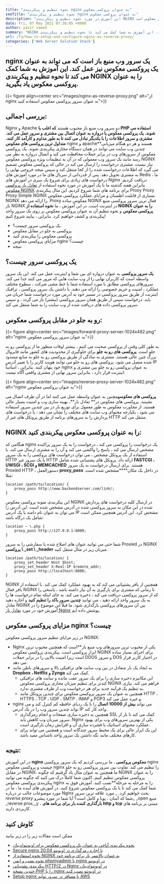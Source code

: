 ```yaml
---
title: "نحوه تنظیم و پیکربندی nginx به عنوان پروکسی معکوس" 
seoTitle: "نحوه تنظیم و پیکربندی nginx به عنوان پروکسی معکوس" 
description: "این آموزش در مورد نحوه تنظیم و پیکربندی NGINX به عنوان پروکسی معکوس است. NGINX یکی از محبوب ترین سرورهای وب پراکسی معکوس منبع باز است." 
date: Fri, 07 May 2021 07:38:05 +0000
author: yasir saeed
summary: "NGINX یک سرور وب منبع باز است که می تواند به عنوان یک پروکسی معکوس نیز عمل کند. این آموزش به شما کمک می کند تا نحوه تنظیم و پیکربندی NGINX را به عنوان پروکسی معکوس یاد بگیرید." 
url: /fa/how-to-setup-and-configure-nginx-as-reverse-proxy/
categories: ['Web Server Solution Stack']
---
```


## nginx یک سرور وب منبع باز است که می تواند به عنوان یک پروکسی معکوس نیز عمل کند. این آموزش به شما کمک می کند تا نحوه تنظیم و پیکربندی NGINX را به عنوان پروکسی معکوس یاد بگیرید.

{{< figure align=center src="images/nginx-as-reverse-proxy.png" alt="از nginx به عنوان سرور پروکسی معکوس استفاده کنید">}}


## بررسی اجمالی:
Nginx و Apache دو سرور وب منبع باز محبوب هستند **که اغلب با PHP استفاده می شوند. یک پروکسی معکوس یا دروازه به عنوان اتصال بین مشتری و سرور عمل می کند. مشتری و سرور اطلاعات را با یکدیگر تبادل می کنند تا به طور مداوم و کارآمد کار کنند. متداول ترین پروکسی های معکوس** nginx و apache**هستند و هر دو هنگام میزبانی چندین وب سایت می توانند در همان دستگاه مجازی پیکربندی شوند. یک پروکسی معکوس از سرورهای وب در برابر حملات محافظت می کند و اتصال دروازه به نظر می رسد مانند یک سرور وب معمولی که در آن به تنظیمات ویژه پروکسی معکوس NGINX نیاز نیست. مشتری درخواست را ارسال می کند در حالی که پروکسی معکوس تصمیم می گیرد که اطلاعات درخواست شده را از کجا منتقل کند و سپس نتیجه خروجی نهایی را به مشتری تحویل دهد.
پس از قدردانی از سریال های ما در مورد آموزش های Redis ، ما درخواست های زیادی برای شروع یک سری در آموزش های Nginx دریافت کردیم. بنابراین هفته گذشته ما با یک آموزش در مورد نحوه استفاده از [تعادل بار پروکسی معکوس NGINX][1] برای برنامه های شما شروع کردیم. این مثال پیکربندی Proxy Proxy Proxy Simple NGINX بسیاری از قابلیت اطمینان و مزایای عملکرد پروکسی معکوس NGINX را ارائه می دهد. Proxy معکوس ساده NGINX فعال ترین سرور پروکسی منبع باز NGINX در اینترنت است. در این آموزش ، ما **نحوه استفاده از NGINX را به عنوان پروکسی معکوس** و نحوه تنظیم آن به عنوان پروکسی معکوس بر روی یک سرور واحد پیکربندی و کشف خواهیم کرد. بنابراین ، بیایید شروع کنیم!
  * یک پروکسی سرور چیست؟
  * پروکسی به جلو در مقابل معکوس
  * پروکسی معکوس را پیکربندی کنید
  * مزایای پروکسی معکوس nginx چیست؟
  * نتیجه

## یک پروکسی سرور چیست؟
**یک سرور پروکسی** به عنوان دروازه ای بین شما و اینترنت عمل می کند. این یک سرور واسطه است که کاربران نهایی را از وب سایت هایی که مرور می کنند جدا می کند. سرورهای پروکسی مطابق با مورد استفاده شما یا خط مشی شرکت ، سطوح مختلف عملکرد ، امنیت و حریم خصوصی را ارائه می دهند.
با داشتن یک سرور پروکسی ، ترافیک اینترنت از طریق سرور پروکسی در مسیر خود به آدرس مورد درخواست شما جریان می یابد. درخواست سپس از طریق همان سرور پروکسی (بیشتر) باز می گردد ، و سپس سرور پروکسی داده های دریافت شده از وب سایت را به شما منتقل می کند.

## رو به جلو در مقابل پروکسی معکوس:

{{< figure align=center src="images/forward-proxy-server-1024x482.png" alt="nginx به عنوان سرور پروکسی معکوس">}}

به طور کلی وقتی از پروکسی صحبت می کنیم ، بیشتر اوقات منظور ما از پروکسی رو به جلو است. **پروکسی های رو به جلو** برای جلوگیری از محدودیت های کشور مانند فایروال بزرگ چین عالی هستند. مشتری به سادگی از طریق پروکسی رو به جلو به منابع مسدود شده متصل می شود. پروکسی های رو به جلو می توانند هویت کاربر را با تغییر آدرس IP خود پنهان کنند. بنابراین ، اساساً nginx به عنوان پروکسی رو به جلو بین مشتری و اینترنت قرار دارد ، بنابراین سرور نهایی از مشتری واقعی آگاه نیست.

{{< figure align=center src="images/reverse-proxy-server-1024x482.png" alt="nginx به عنوان پروکسی معکوس">}}

**پروکسی های معکوس**همچنین به عنوان واسطه عمل می کنند اما در آن طرف اتصال می نشینند. پروکسی های معکوس در** تعادل بار**، بهینه سازی وب و امنیت بسیار عالی هستند. از مجاورت معکوس به طور معمول برای توزیع بار در بین چندین سرور استفاده می شود ، یکپارچه محتوای وب سایت های مختلف را نشان می دهد ، یا درخواست های پردازش را به سرورهای برنامه از طریق پروتکل های غیر از HTTP منتقل می کند.

## NGINX را به عنوان پروکسی معکوس پیکربندی کنید:
هنگامی که nginx یک درخواست را پروکسی می کند ، درخواست را به یک سرور پراکنده مشخص ارسال می کند ، پاسخ را واکشی می کند و آن را به مشتری ارسال می کند. با استفاده از یک پروتکل مشخص ، می توان درخواست های پروکسی را به یک سرور HTTP یا یک سرور غیر HTTP ارائه داد. پروتکل های پشتیبانی شده شامل **FASTCGI ، UWSGI ، SCGI و MEMCACHED** هستند.
برای ارسال درخواست به یک سرور Proxied HTTP ، دستورالعمل **proxy_pass** در داخل یک مکان****مشخص شده است. مثلا:
```
location /path/to/location/ {
    proxy_pass http://www.backendserver.com/link/;
}
```
این پیکربندی نمونه پروکسی معکوس NGINX در ارسال کلیه درخواست های پردازش شده در این مکان به سرور پروکسی شده در آدرس مشخص شده است. این آدرس را می توان به عنوان نام دامنه یا یک آدرس IP مشخص کرد. این آدرس همچنین ممکن است شامل یک درگاه باشد:
```
location ~ \.php {
    proxy_pass http://127.0.0.1:8000;
}
```
شما حتی می توانید عنوان های اصلاح شده یا سفارشی را به سرور Proxied در NGINX **پروکسی \ _set \ _header** میزبان زیر در مثال منتقل کنید.
```
location /path/to/location/ {
    proxy_set_header Host $host;
    proxy_set_header X-Real-IP $remote_addr;
    proxy_pass http://localhost:8000;
}
```
NGINX همچنین از بافر پشتیبانی می کند که به بهبود عملکرد کمک می کند. با استفاده از بافر فعال NGINX تا زمانی که مشتری برای بارگیری به آن نیاز داشته باشد ، پاسخی را که از سرور پروکسی دریافت می کند ، ذخیره می کند.
به جای اینکه تمام درخواست ها را به یک سرور واحد ارائه دهید ، می توانید **چندین سرور باکد را تنظیم کنید** و اجازه دهید تعادل NGINX بین آن سرورهای پروکسی بارگذاری شود. ما قبلاً این موضوع را در آموزش خود در مورد [تعادل بار Nginx][1] پوشش داده ایم.

## مزایای پروکسی معکوس nginx چیست؟
در زیر مزایای تنظیم سرور پروکسی معکوس NGINX:
* Nginx یکی از محبوب ترین سرورهای وب منبع باز**است که همچنین محبوب ترین ابزار پروکسی است. پیکربندی پروکسی معکوس NGINX برای اجرای بسیار ساده است زیرا امنیت بالایی را در برابر حملات DDOS و سرور DOS در اختیار کاربر قرار می دهد.
* به ایجاد یک بار متعادل در بین وب سایت های ترافیکی بالا و سرورهای باطن مانند **Dropbox ، Netflix و Zynga** کمک می کند.
  * این مکانیزم ذخیره سازی را برای یک سرور عقب مانده و سایت های ترافیکی کندتر برای تنظیم میزبان مجازی پروکسی معکوس NGINX فراهم می کند. نیازی به تنظیم یک فرآیند جدید برای هر درخواست وب از طرف مشتری ندارد.
  * همچنین به عنوان یک سرور پروکسی معکوس برای چندین پروتکل مانند HTTP ، HTTPS ، TCP ، UDP ، SMTP ، IMAP و POP3 و غیره عمل می کند.
* nginx می تواند **بیش از 10000 اتصال** را با یک ردپای حافظه کم کنترل کند و می تواند چندین سرور وب را در یک آدرس IP واحد کار کند.
  * همچنین به ذخیره سازی صفحات و انجام رمزگذاری SSL کمک می کند تا بار از سرور میزبان وب کاهش یابد. Nginx یکی از بهترین سرورهای وب برای بهبود عملکرد محتوای استاتیک با فشرده سازی آن و افزایش زمان بارگیری است.
  * این یک ابزار عالی برای یک محیط سرور چندگانه است و همچنین می تواند برای کارهای مختلف مانند نگه داشتن یک سرور واحد ناشناس مفید باشد.

## نتیجه:
در این آموزش **nginx معکوس پروکسی** ، ما بررسی کردیم که یک سرور پروکسی nginx چیست و پروکسی معکوس nginx را تنظیم می کند. تفاوت بین سرور پروکسی رو به جلو در مقابل NGINX. ما همچنین به عنوان مثال یاد گرفتیم که چگونه NGINX را به عنوان پروکسی معکوس تنظیم کنیم. اکنون شما کاملاً درک می کنید که چگونه می توانید پیکربندی پروکسی معکوس nginx را به مرحله به مرحله**نصب کنید. آموزش فوق به شما کمک می کند تا با یک پروکسی معکوس شروع کنید. در آموزش های آینده ما ، ما در مورد موضوعات جالب تر درباره Nginx بحث خواهیم کرد.
_ مورد علاقه ترین سرور _reverse proxy_ شما که آسان ، پویا و کامل است؟ آیا شما در مورد پیشرو_ _open منبع _reverse prox__y ، **بارگذاری کننده بار برای برنامه های http و tcp** مبتنی بر برنامه های کاربردی دارید.

## کاوش کنید
ممکن است مقالات زیر را در زیر بیابید
  * [نحوه پیکربندی آپاچی به عنوان یک پروکسی معکوس برای اوبونتو/دبیان][3]
  * [Secure nginx با اجازه رمزگذاری در اوبونتو 20.04][4]
  * [نحوه استفاده از NGINX به عنوان بالانسر بار برای برنامه خود][1]
  * [نحوه نصب و ایمن phpmyadmin با nginx در اوبونتو][5]
  * [پیکربندی پشتیبانی HTTP/2 در Nginx در اوبونتو/دبیان][6]
  * [چندین نسخه PHP را با nginx در اوبونتو نصب کنید][7]
  * [Setup nginx با مسافر در سرور تولید AWS][8]



[1]: https://blog.containerize.com/web-server-solution-stack/how-to-use-nginx-as-load-balancer-for-your-application/
[2]: mailto:yasir.saeed@aspose.com
[3]: https://blog.containerize.com/web-server-solution-stack/how-to-configure-apache-as-a-reverse-proxy-for-ubuntudebian/
[4]: https://blog.containerize.com/web-server-solution-stack/how-to-secure-nginx-with-letsencrypt-on-ubuntu-20-04/
[5]: https://blog.containerize.com/web-server-solution-stack/how-to-install-and-secure-phpmyadmin-with-nginx-on-ubuntu/
[6]: https://blog.containerize.com/web-server-solution-stack/how-to-configure-http2-support-in-nginx-on-ubuntudebian/
[7]: https://blog.containerize.com/web-server-solution-stack/how-to-install-multiple-php-versions-with-nginx-on-ubuntu/
[8]: https://blog.containerize.com/web-server-solution-stack/how-to-setup-nginx-with-passenger-on-aws-production-server/
